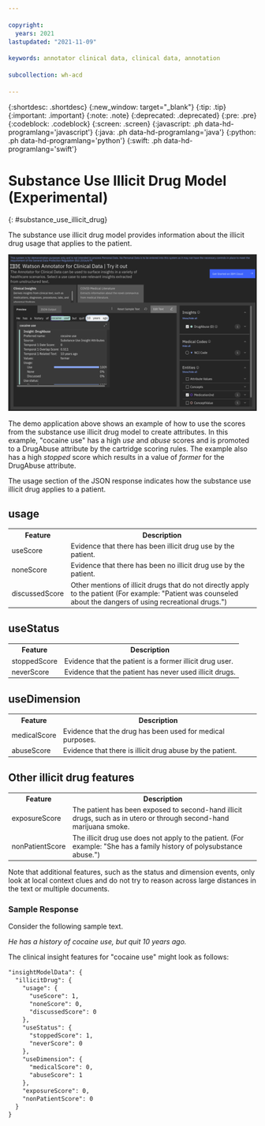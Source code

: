 ```yaml
---

copyright:
  years: 2021
lastupdated: "2021-11-09"

keywords: annotator clinical data, clinical data, annotation

subcollection: wh-acd

---
```


{:shortdesc: .shortdesc}
{:new_window: target="_blank"}
{:tip: .tip}
{:important: .important}
{:note: .note}
{:deprecated: .deprecated}
{:pre: .pre}
{:codeblock: .codeblock}
{:screen: .screen}
{:javascript: .ph data-hd-programlang='javascript'}
{:java: .ph data-hd-programlang='java'}
{:python: .ph data-hd-programlang='python'}
{:swift: .ph data-hd-programlang='swift'}

# Substance Use Illicit Drug Model (Experimental)
{: #substance_use_illicit_drug}

The substance use illicit drug model provides information about the illicit drug usage that applies to the patient.

![](images/illicit_drug.png)

The demo application above shows an example of how to use the scores from the substance use illicit drug model to create attributes.  In this example, "cocaine use" has a high _use_ and _abuse_ scores and is promoted to a DrugAbuse attribute by the cartridge scoring rules. The example also has a high _stopped_ score which results in a value of _former_ for the DrugAbuse attribute.

The usage section of the JSON response indicates how the substance use illicit drug applies to a patient.

## usage

<table>
<tr><th>Feature</th><th>Description</th></tr>
</tr><td>useScore</td><td>Evidence that there has been illicit drug use by the patient.</td></tr>
<tr><td>noneScore</td><td>Evidence that there has been no illicit drug use by the patient.</td></tr>
<tr><td>discussedScore</td><td>Other mentions of illicit drugs that do not directly apply to the patient (For example:  "Patient was counseled about the dangers of using recreational drugs.")</td></tr>
</table>

## useStatus

<table>
<tr><th>Feature</th><th>Description</th></tr>
<tr><td>stoppedScore</td><td>Evidence that the patient is a former illicit drug user.</td></tr>
<tr><td>neverScore</td><td>Evidence that the patient has never used illicit drugs.</td></tr>
</table>

## useDimension

<table>
<tr><th>Feature</th><th>Description</th></tr>
<tr><td>medicalScore</td><td>Evidence that the drug has been used for medical purposes.</td></tr>
<tr><td>abuseScore</td><td>Evidence that there is illicit drug abuse by the patient.</td></tr>
</table>

## Other illicit drug features
<table>
<tr><th>Feature</th><th>Description</th></tr>
<tr><td>exposureScore</td><td>The patient has been exposed to second-hand illicit drugs, such as in utero or through second-hand marijuana smoke.</td></tr>
<tr><td>nonPatientScore</td><td>The illicit drug use does not apply to the patient. (For example: "She has a family history of polysubstance abuse.")</td></tr>
</table>


Note that additional features, such as the status and dimension events, only look at local context clues and do not try to reason across large distances in the text or multiple documents.  

### Sample Response

Consider the following sample text.

_He has a history of cocaine use, but quit 10 years ago._

The clinical insight features for "cocaine use" might look as follows:

```
"insightModelData": {
  "illicitDrug": {
    "usage": {
      "useScore": 1,
      "noneScore": 0,
      "discussedScore": 0
    },
    "useStatus": {
      "stoppedScore": 1,
      "neverScore": 0
    },
    "useDimension": {
      "medicalScore": 0,
      "abuseScore": 1
    },
    "exposureScore": 0,
    "nonPatientScore": 0
  }
}
```

